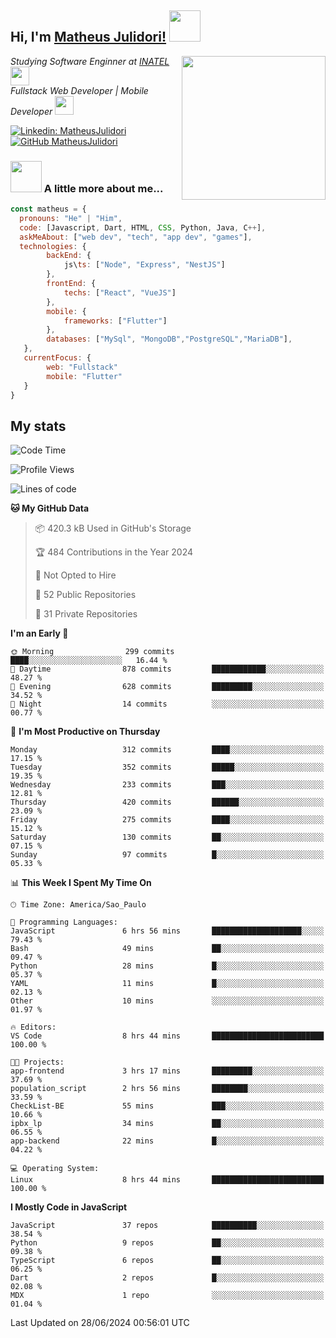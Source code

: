<h2> Hi, I'm <a href="https://matheusjulidori.github.io" target="_blank">Matheus Julidori!</a> <img src="https://media.giphy.com/media/12oufCB0MyZ1Go/giphy.gif" width="50"></h2>
<img align='right' src="https://media.giphy.com/media/3oKIPnAiaMCws8nOsE/giphy.gif" width="230" height="auto">
<p><em>Studying Software Enginner at <a href="http://www.inatel.br" target="_blank">INATEL</a><img src="https://media.giphy.com/media/fYSnHlufseco8Fh93Z/giphy.gif" width="30"></br>
  Fullstack Web Developer | Mobile Developer <img src="https://media.giphy.com/media/WUlplcMpOCEmTGBtBW/giphy.gif" width="30">
</em></p>

[![Linkedin: MatheusJulidori](https://img.shields.io/badge/-MatheusJulidori-blue?style=flat-square&logo=Linkedin&logoColor=white&link=https://www.linkedin.com/in/MatheusJulidori/)](https://www.linkedin.com/in/MatheusJulidori/)
[![GitHub MatheusJulidori](https://img.shields.io/github/followers/matheusjulidori?label=follow&style=social)](https://github.com/MatheusJulidori)


### <img src="https://media.giphy.com/media/VgCDAzcKvsR6OM0uWg/giphy.gif" width="50"> A little more about me...  

```javascript
const matheus = {
  pronouns: "He" | "Him",
  code: [Javascript, Dart, HTML, CSS, Python, Java, C++],
  askMeAbout: ["web dev", "tech", "app dev", "games"],
  technologies: {
        backEnd: {
            js\ts: ["Node", "Express", "NestJS"]
        },
        frontEnd: {
            techs: ["React", "VueJS"]
        },
        mobile: {
            frameworks: ["Flutter"]
        },
        databases: ["MySql", "MongoDB","PostgreSQL","MariaDB"],
   },
   currentFocus: {
        web: "Fullstack"
        mobile: "Flutter"
   }
}
```
<h2>My stats</h2>

<!--START_SECTION:waka-->
![Code Time](http://img.shields.io/badge/Code%20Time-645%20hrs%2020%20mins-blue)

![Profile Views](http://img.shields.io/badge/Profile%20Views-0-blue)

![Lines of code](https://img.shields.io/badge/From%20Hello%20World%20I%27ve%20Written-6.7%20million%20lines%20of%20code-blue)

**🐱 My GitHub Data** 

> 📦 420.3 kB Used in GitHub's Storage 
 > 
> 🏆 484 Contributions in the Year 2024
 > 
> 🚫 Not Opted to Hire
 > 
> 📜 52 Public Repositories 
 > 
> 🔑 31 Private Repositories 
 > 
**I'm an Early 🐤** 

```text
🌞 Morning                299 commits         ████░░░░░░░░░░░░░░░░░░░░░   16.44 % 
🌆 Daytime                878 commits         ████████████░░░░░░░░░░░░░   48.27 % 
🌃 Evening                628 commits         █████████░░░░░░░░░░░░░░░░   34.52 % 
🌙 Night                  14 commits          ░░░░░░░░░░░░░░░░░░░░░░░░░   00.77 % 
```
📅 **I'm Most Productive on Thursday** 

```text
Monday                   312 commits         ████░░░░░░░░░░░░░░░░░░░░░   17.15 % 
Tuesday                  352 commits         █████░░░░░░░░░░░░░░░░░░░░   19.35 % 
Wednesday                233 commits         ███░░░░░░░░░░░░░░░░░░░░░░   12.81 % 
Thursday                 420 commits         ██████░░░░░░░░░░░░░░░░░░░   23.09 % 
Friday                   275 commits         ████░░░░░░░░░░░░░░░░░░░░░   15.12 % 
Saturday                 130 commits         ██░░░░░░░░░░░░░░░░░░░░░░░   07.15 % 
Sunday                   97 commits          █░░░░░░░░░░░░░░░░░░░░░░░░   05.33 % 
```


📊 **This Week I Spent My Time On** 

```text
🕑︎ Time Zone: America/Sao_Paulo

💬 Programming Languages: 
JavaScript               6 hrs 56 mins       ████████████████████░░░░░   79.43 % 
Bash                     49 mins             ██░░░░░░░░░░░░░░░░░░░░░░░   09.47 % 
Python                   28 mins             █░░░░░░░░░░░░░░░░░░░░░░░░   05.37 % 
YAML                     11 mins             █░░░░░░░░░░░░░░░░░░░░░░░░   02.13 % 
Other                    10 mins             ░░░░░░░░░░░░░░░░░░░░░░░░░   01.97 % 

🔥 Editors: 
VS Code                  8 hrs 44 mins       █████████████████████████   100.00 % 

🐱‍💻 Projects: 
app-frontend             3 hrs 17 mins       █████████░░░░░░░░░░░░░░░░   37.69 % 
population_script        2 hrs 56 mins       ████████░░░░░░░░░░░░░░░░░   33.59 % 
CheckList-BE             55 mins             ███░░░░░░░░░░░░░░░░░░░░░░   10.66 % 
ipbx_lp                  34 mins             ██░░░░░░░░░░░░░░░░░░░░░░░   06.55 % 
app-backend              22 mins             █░░░░░░░░░░░░░░░░░░░░░░░░   04.22 % 

💻 Operating System: 
Linux                    8 hrs 44 mins       █████████████████████████   100.00 % 
```

**I Mostly Code in JavaScript** 

```text
JavaScript               37 repos            ██████████░░░░░░░░░░░░░░░   38.54 % 
Python                   9 repos             ██░░░░░░░░░░░░░░░░░░░░░░░   09.38 % 
TypeScript               6 repos             ██░░░░░░░░░░░░░░░░░░░░░░░   06.25 % 
Dart                     2 repos             █░░░░░░░░░░░░░░░░░░░░░░░░   02.08 % 
MDX                      1 repo              ░░░░░░░░░░░░░░░░░░░░░░░░░   01.04 % 
```




 Last Updated on 28/06/2024 00:56:01 UTC
<!--END_SECTION:waka-->
